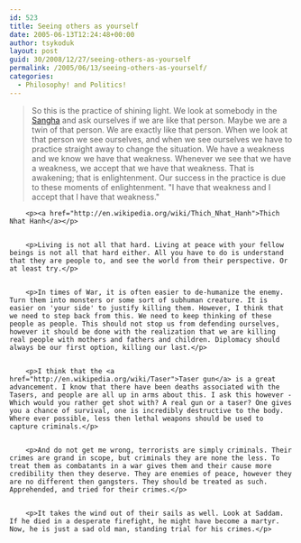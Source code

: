 ```yaml
---
id: 523
title: Seeing others as yourself
date: 2005-06-13T12:24:48+00:00
author: tsykoduk
layout: post
guid: 30/2008/12/27/seeing-others-as-yourself
permalink: /2005/06/13/seeing-others-as-yourself/
categories:
  - Philosophy! and Politics!
---
```

<blockquote>So this is the practice of shining light. We look at somebody in the <a href="http://en.wikipedia.org/wiki/Sangha">Sangha</a> and ask ourselves if we are like that person. Maybe we are a twin of that person. We are exactly like that person. When we look at that person we see ourselves, and when we see ourselves we have to practice straight away to change the situation. We have a weakness and we know we have that weakness. Whenever we see that we have a weakness, we accept that we have that weakness. That is awakening; that is enlightenment. Our success in the practice is due to these moments of enlightenment. "I have that weakness and I accept that I have that weakness."</blockquote>

		<p><a href="http://en.wikipedia.org/wiki/Thich_Nhat_Hanh">Thich Nhat Hanh</a></p>


		<p>Living is not all that hard. Living at peace with your fellow beings is not all that hard either. All you have to do is understand that they are people to, and see the world from their perspective. Or at least try.</p>


		<p>In times of War, it is often easier to de-humanize the enemy. Turn them into monsters or some sort of subhuman creature. It is easier on 'your side' to justify killing them. However, I think that we need to step back from this. We need to keep thinking of these people as people. This should not stop us from defending ourselves, however it should be done with the realization that we are killing real people with mothers and fathers and children. Diplomacy should always be our first option, killing our last.</p>


		<p>I think that the <a href="http://en.wikipedia.org/wiki/Taser">Taser gun</a> is a great advancement. I know that there have been deaths associated with the Tasers, and people are all up in arms about this. I ask this however - Which would you rather get shot with? A real gun or a taser? One gives you a chance of survival, one is incredibly destructive to the body. Where ever possible, less then lethal weapons should be used to capture criminals.</p>


		<p>And do not get me wrong, terrorists are simply criminals. Their crimes are grand in scope, but criminals they are none the less. To treat them as combatants in a war gives them and their cause more credibility then they deserve. They are enemies of peace, however they are no different then gangsters. They should be treated as such. Apprehended, and tried for their crimes.</p>


		<p>It takes the wind out of their sails as well. Look at Saddam. If he died in a desperate firefight, he might have become a martyr. Now, he is just a sad old man, standing trial for his crimes.</p>